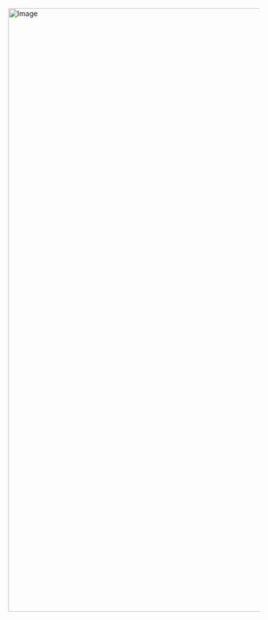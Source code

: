 <img width="1014" height="1207" alt="Image" src="https://github.com/user-attachments/assets/610368c7-a63b-4a47-a4f9-d02920bb0d9c" />